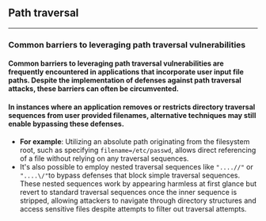 ## Path traversal
***
### Common barriers to leveraging path traversal vulnerabilities
#### Common barriers to leveraging path traversal vulnerabilities are frequently encountered in applications that incorporate user input file paths. Despite the implementation of defenses against path traversal attacks, these barriers can often be circumvented.
#### In instances where an application removes or restricts directory traversal sequences from user provided filenames, alternative techniques may still enable bypassing these defenses.    
* **For example**: Utilizing an absolute path originating from the filesystem root, such as specifying `filename=/etc/passwd`, allows direct referencing of a file without relying on any traversal sequences.
* It's also possible to employ nested traversal sequences like `"....//"` or `"....\/"`to bypass defenses that  block simple traversal sequences. These nested sequences work by appearing harmless at first glance but revert to standard traversal sequences once the inner sequence is stripped, allowing attackers to navigate through directory structures and access sensitive files despite attempts to filter out traversal attempts. 